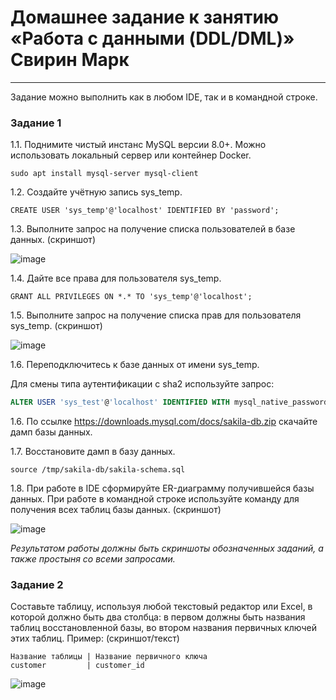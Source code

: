 # Домашнее задание к занятию «Работа с данными (DDL/DML)» Свирин Марк

---

Задание можно выполнить как в любом IDE, так и в командной строке.

### Задание 1
1.1. Поднимите чистый инстанс MySQL версии 8.0+. Можно использовать локальный сервер или контейнер Docker.
```
sudo apt install mysql-server mysql-client
```
1.2. Создайте учётную запись sys_temp. 
```
CREATE USER 'sys_temp'@'localhost' IDENTIFIED BY 'password';
```
1.3. Выполните запрос на получение списка пользователей в базе данных. (скриншот)

![image](https://github.com/svmarkst/netology-hw/assets/110044256/f21d7a1b-9044-4393-b5d8-3f987a6e16f6)

1.4. Дайте все права для пользователя sys_temp. 
```
GRANT ALL PRIVILEGES ON *.* TO 'sys_temp'@'localhost';
```
1.5. Выполните запрос на получение списка прав для пользователя sys_temp. (скриншот)

![image](https://github.com/svmarkst/netology-hw/assets/110044256/e1bb9c77-1fb4-4311-96b1-a7bfb9045e16)

1.6. Переподключитесь к базе данных от имени sys_temp.

Для смены типа аутентификации с sha2 используйте запрос: 
```sql
ALTER USER 'sys_test'@'localhost' IDENTIFIED WITH mysql_native_password BY 'password';
```
1.6. По ссылке https://downloads.mysql.com/docs/sakila-db.zip скачайте дамп базы данных.

1.7. Восстановите дамп в базу данных.
```
source /tmp/sakila-db/sakila-schema.sql
```
1.8. При работе в IDE сформируйте ER-диаграмму получившейся базы данных. При работе в командной строке используйте команду для получения всех таблиц базы данных. (скриншот)

![image](https://github.com/svmarkst/netology-hw/assets/110044256/0bf58c28-14a7-4817-a9a3-8f2388db5c8a)

*Результатом работы должны быть скриншоты обозначенных заданий, а также простыня со всеми запросами.*


### Задание 2
Составьте таблицу, используя любой текстовый редактор или Excel, в которой должно быть два столбца: в первом должны быть названия таблиц восстановленной базы, во втором названия первичных ключей этих таблиц. Пример: (скриншот/текст)
```
Название таблицы | Название первичного ключа
customer         | customer_id
```
![image](https://github.com/svmarkst/netology-hw/assets/110044256/45621835-e433-42e3-9545-71fa2577ca9c)

